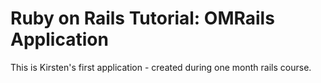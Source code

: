 # Ruby on Rails Tutorial: OMRails Application

This is Kirsten's first application - created during one month rails course.